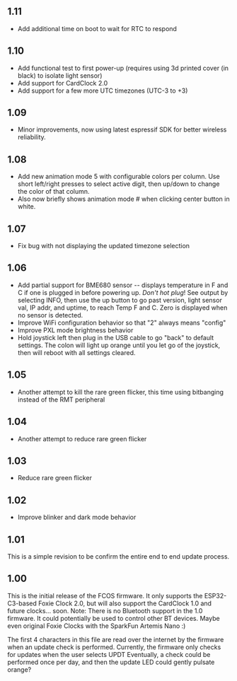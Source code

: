 1.11
----
- Add additional time on boot to wait for RTC to respond

1.10
----
- Add functional test to first power-up (requires using 3d printed cover (in black) to isolate light sensor)
- Add support for CardClock 2.0
- Add support for a few more UTC timezones (UTC-3 to +3)

1.09
----
- Minor improvements, now using latest espressif SDK for better wireless reliability.

1.08
----
- Add new animation mode 5 with configurable colors per column. Use short left/right presses to select active digit, then up/down to change the color of that column. 
- Also now briefly shows animation mode # when clicking center button in white.

1.07
----
- Fix bug with not displaying the updated timezone selection

1.06
----
- Add partial support for BME680 sensor -- displays temperature in F and C
  if one is plugged in before powering up. _Don't hot plug_!
  See output by selecting INFO, then use the up button to go past
  version, light sensor val, IP addr, and uptime, to reach Temp F and C.
  Zero is displayed when no sensor is detected.
- Improve WiFi configuration behavior so that "2" always means "config"
- Improve PXL mode brightness behavior
- Hold joystick left then plug in the USB cable to go "back" to default
  settings. The colon will light up orange until you let go of the joystick,
  then will reboot with all settings cleared.

1.05
----
- Another attempt to kill the rare green flicker, this time
  using bitbanging instead of the RMT peripheral

1.04
----
- Another attempt to reduce rare green flicker

1.03
----
- Reduce rare green flicker

1.02
----
- Improve blinker and dark mode behavior

1.01
----
This is a simple revision to be confirm the entire end to end update process.

1.00
----
This is the initial release of the FCOS firmware. 
It only supports the ESP32-C3-based Foxie Clock 2.0, 
but will also support the CardClock 1.0 and future clocks... soon.
Note: There is no Bluetooth support in the 1.0 firmware. It
      could potentially be used to control other BT devices. Maybe
      even original Foxie Clocks with the SparkFun Artemis Nano :)

The first 4 characters in this file are read over the internet
by the firmware when an update check is performed. Currently, 
the firmware only checks for updates when the user selects UPDT
Eventually, a check could be performed once per day, and then the
update LED could gently pulsate orange?
